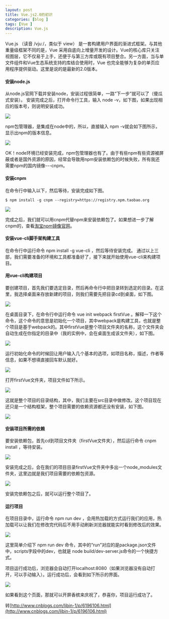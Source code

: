 ```yaml
---
layout: post
title: Vue.js2.0的初识
categories: [blog ]
tags: [Vue ]
description: Vue.js
---
```


Vue.js （读音 /vjuː/，类似于 view） 是一套构建用户界面的渐进式框架。与其他重量级框架不同的是，Vue 采用自底向上增量开发的设计。Vue的核心库只关注视图层，它不仅易于上手，还便于与第三方库或既有项目整合。另一方面，当与单文件组件和Vue生态系统支持的库结合使用时，Vue 也完全能够为复杂的单页应用程序提供驱动。这里是说的是最新的2.0版本。

#### 安装node.js

从node.js官网下载并安装node，安装过程很简单，一路“下一步”就可以了（傻瓜式安装）。
安装完成之后，打开命令行工具，输入 node -v，如下图，如果出现相应的版本号，则说明安装成功。

![](../img/uploads/2017/01/201611031456334081.png)

npm包管理器，是集成在node中的，所以，直接输入 npm -v就会如下图所示，显示出npm的版本信息。

![](../img/uploads/2017/01/2.png)

OK！node环境已经安装完成，npm包管理器也有了。由于有些npm有些资源被屏蔽或者是国外资源的原因，经常会导致用npm安装依赖包的时候失败，所有我还需要npm的国内镜像---cnpm。

#### 安装cnpm

在命令行中输入以下，然后等待，安装完成如下图。

	$ npm install -g cnpm --registry=https://registry.npm.taobao.org

![](../img/uploads/2017/01/3.png)

完成之后，我们就可以用cnpm代替npm来安装依赖包了。如果想进一步了解cnpm的，查看[淘宝npm镜像官网](https://npm.taobao.org/)。

#### 安装vue-cli脚手架构建工具

在命令行中运行命令 npm install -g vue-cli ，然后等待安装完成。
通过以上三部，我们需要准备的环境和工具都准备好了，接下来就开始使用vue-cli来构建项目。

#### 用vue-cli构建项目

要创建项目，首先我们要选定目录，然后再命令行中把目录转到选定的目录。在这里，我选择桌面来存放新建的项目，则我们需要先把目录cd到桌面，如下图。

![](../img/uploads/2017/01/4.png)

在桌面目录下，在命令行中运行命令 vue init webpack firstVue 。解释一下这个命令，这个命令的意思是初始化一个项目，其中webpack是构建工具，也就是整个项目是基于webpack的。其中firstVue是整个项目文件夹的名称，这个文件夹会自动生成在你指定的目录中（我的实例中，会在桌面生成该文件夹），如下图。

![](../img/uploads/2017/01/5.png)

运行初始化命令的时候回让用户输入几个基本的选项，如项目名称，描述，作者等信息，如果不想填直接回车默认就好。

![](../img/uploads/2017/01/6.png)

打开firstVue文件夹，项目文件如下所示。

![](../img/uploads/2017/01/7.png)

这就是整个项目的目录结构，其中，我们主要在src目录中做修改。这个项目现在还只是一个结构框架，整个项目需要的依赖资源都还没有安装，如下图。

![](../img/uploads/2017/01/8.png)

#### 安装项目所需的依赖

要安装依赖包，首先cd到项目文件夹（firstVue文件夹），然后运行命令 cnpm install ，等待安装。

![](../img/uploads/2017/01/9.png)

安装完成之后，会在我们的项目目录firstVue文件夹中多出一个node_modules文件夹，这里边就是我们项目需要的依赖包资源。

![](../img/uploads/2017/01/10.png)

安装完依赖包之后，就可以运行整个项目了。

#### 运行项目

在项目目录中，运行命令 npm run dev ，会用热加载的方式运行我们的应用，热加载可以让我们在修改完代码后不用手动刷新浏览器就能实时看到修改后的效果。

![](../img/uploads/2017/01/11.png)

这里简单介绍下 npm run dev 命令，其中的“run”对应的是package.json文件中，scripts字段中的dev，也就是 node build/dev-server.js命令的一个快捷方式。

项目运行成功后，浏览器会自动打开localhost:8080（如果浏览器没有自动打开，可以手动输入）。运行成功后，会看到如下所示的界面。

![](../img/uploads/2017/01/12.png)

如果看到这个页面，那就可以开屏香槟来庆祝了，恭喜你，项目运行成功了。

转[http://www.cnblogs.com/libin-1/p/6196106.html](http://www.cnblogs.com/libin-1/p/6196106.html)
